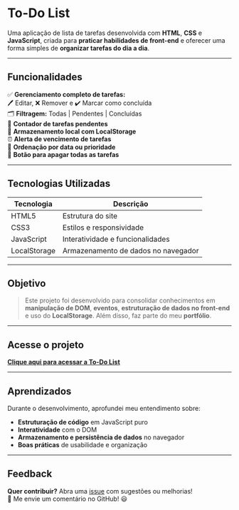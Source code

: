 # To-Do List

Uma aplicação de lista de tarefas desenvolvida com **HTML**, **CSS** e **JavaScript**, criada para **praticar habilidades de front-end** e oferecer uma forma simples de **organizar tarefas do dia a dia**.

---

## Funcionalidades

✅ **Gerenciamento completo de tarefas:**  
🖊️ Editar, ❌ Remover e ✔️ Marcar como concluída  
🗂️ **Filtragem:** Todas | Pendentes | Concluídas  
🔢 **Contador de tarefas pendentes**  
💾 **Armazenamento local com LocalStorage**  
⏰ **Alerta de vencimento de tarefas**  
📅 **Ordenação por data ou prioridade**  
🧹 **Botão para apagar todas as tarefas**

---

## Tecnologias Utilizadas

| Tecnologia  | Descrição |
|------------|----------------------------------|
| HTML5      | Estrutura do site              |
| CSS3       | Estilos e responsividade       |
| JavaScript | Interatividade e funcionalidades |
| LocalStorage | Armazenamento de dados no navegador |

---

## Objetivo

> Este projeto foi desenvolvido para consolidar conhecimentos em **manipulação de DOM**, **eventos**, **estruturação de dados no front-end** e uso do **LocalStorage**. Além disso, faz parte do meu **portfólio**. 

---

## Acesse o projeto

**[Clique aqui para acessar a To-Do List](https://brunadgarcia.github.io/todolist/)**

---

## Aprendizados

Durante o desenvolvimento, aprofundei meu entendimento sobre:
- **Estruturação de código** em JavaScript puro  
- **Interatividade** com o DOM  
- **Armazenamento e persistência de dados** no navegador  
- **Boas práticas** de usabilidade e organização  

---

## Feedback

**Quer contribuir?** Abra uma [issue](https://github.com/brunadgarcia/todolist/issues) com sugestões ou melhorias!  
📩 Me envie um comentário no GitHub! 😃  
